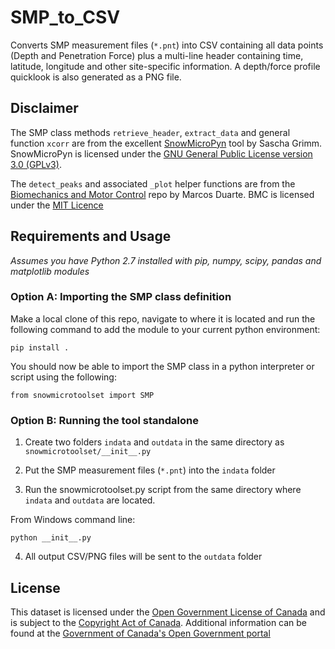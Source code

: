 # SMP_to_CSV
Converts SMP measurement files (```*.pnt```) into CSV containing all data points (Depth and Penetration Force) plus a multi-line header containing time, latitude, longitude and other site-specific information. A depth/force profile quicklook is also generated as a PNG file.

## Disclaimer
The SMP class methods ```retrieve_header```,  ```extract_data``` and general function ```xcorr``` are from the excellent [SnowMicroPyn](https://sourceforge.net/projects/pyntreader) tool by Sascha Grimm. SnowMicroPyn is licensed under the [GNU General Public License version 3.0 (GPLv3)](https://sourceforge.net/directory/license:gplv3/).

The ```detect_peaks``` and associated ```_plot``` helper functions are from the [Biomechanics and Motor Control](https://github.com/demotu/BMC/blob/master/functions/detect_peaks.py) repo by Marcos Duarte. BMC is licensed under the [MIT Licence](https://github.com/demotu/BMC/blob/master/LICENSE.txt)

## Requirements and Usage
*Assumes you have Python 2.7 installed with pip, numpy, scipy, pandas and matplotlib modules*

### Option A: Importing the SMP class definition

Make a local clone of this repo, navigate to where it is located and run the following command to add the module to your current python environment:
```
pip install .
```
You should now be able to import the SMP class in a python interpreter or script using the following:
```
from snowmicrotoolset import SMP
```

### Option B: Running the tool standalone

1. Create two folders ```indata``` and ```outdata``` in the same directory as ```snowmicrotoolset/__init__.py```

2. Put the SMP measurement files (```*.pnt```) into the ```indata``` folder 

3. Run the snowmicrotoolset.py script from the same directory where ```indata``` and ```outdata``` are located. 

From Windows command line:
```
python __init__.py
```

4. All output CSV/PNG files will be sent to the ```outdata``` folder


## License
This dataset is licensed under the [Open Government License of Canada](http://open.canada.ca/en/open-government-licence-canada)
and is subject to the [Copyright Act of Canada](http://laws-lois.justice.gc.ca/eng/acts/C-42/index.html). Additional information can be found at the [Government of Canada's Open Government portal](http://open.canada.ca)
